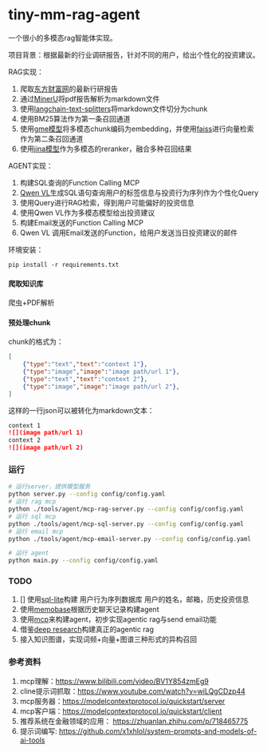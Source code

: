 # tiny-mm-rag-agent
一个很小的多模态rag智能体实现。

项目背景：根据最新的行业调研报告，针对不同的用户，给出个性化的投资建议。

RAG实现：
1. 爬取[东方财富网](https://data.eastmoney.com/report/)的最新行研报告
2. 通过[MinerU](https://github.com/opendatalab/MinerU)将pdf报告解析为markdown文件
3. 使用[langchain-text-splitters](https://python.langchain.com/v0.1/docs/modules/data_connection/document_transformers/markdown_header_metadata/)将markdown文件切分为chunk
4. 使用BM25算法作为第一条召回通道
5. 使用[gme模型](https://huggingface.co/Alibaba-NLP/gme-Qwen2-VL-2B-Instruct)将多模态chunk编码为embedding，并使用[faiss](https://github.com/facebookresearch/faiss)进行向量检索作为第二条召回通道
6. 使用[jina模型](https://huggingface.co/jinaai/jina-reranker-m0)作为多模态的reranker，融合多种召回结果

AGENT实现：
1. 构建SQL查询的Function Calling MCP
2. [Qwen VL](https://huggingface.co/Qwen/Qwen2.5-VL-7B-Instruct)生成SQL语句查询用户的标签信息与投资行为序列作为个性化Query
3. 使用Query进行RAG检索，得到用户可能偏好的投资信息
4. 使用Qwen VL作为多模态模型给出投资建议
5. 构建Email发送的Function Calling MCP
6. Qwen VL 调用Email发送的Function，给用户发送当日投资建议的邮件

环境安装：
```shell
pip install -r requirements.txt 
```

#### 爬取知识库
爬虫+PDF解析

#### 预处理chunk
chunk的格式为：
```json lines
[
    {"type":"text","text":"context 1"},
    {"type":"image","image":"image path/url 1"},
    {"type":"text","text":"context 2"},
    {"type":"image","image":"image path/url 2"},
]
```
这样的一行json可以被转化为markdown文本：
```markdown
context 1 
![](image path/url 1)  
context 2
![](image path/url 2)
```

### 运行
```bash
# 运行server，提供模型服务
python server.py --config config/config.yaml
# 运行 rag mcp
python ./tools/agent/mcp-rag-server.py --config config/config.yaml
# 运行 sql mcp
python ./tools/agent/mcp-sql-server.py --config config/config.yaml
# 运行 email mcp
python ./tools/agent/mcp-email-server.py --config config/config.yaml

# 运行 agent
python main.py --config config/config.yaml
```

### TODO
1. [] 使用[sql-lite](https://www.runoob.com/sqlite/sqlite-python.html)构建 用户行为序列数据库 用户的姓名，邮箱，历史投资信息
2. 使用[memobase](https://github.com/memodb-io/memobase)根据历史聊天记录构建agent
3. 使用[mcp](https://modelcontextprotocol.io/quickstart/client)来构建agent，初步实现agentic rag与send email功能
4. 借鉴[deep research]()构建真正的agentic rag
5. 接入知识图谱，实现词频+向量+图谱三种形式的异构召回


### 参考资料
1. mcp理解：https://www.bilibili.com/video/BV1Y854zmEg9
2. cline提示词抓取：https://www.youtube.com/watch?v=wiLQgCDzp44
3. mcp服务器：https://modelcontextprotocol.io/quickstart/server
4. mcp客户端：https://modelcontextprotocol.io/quickstart/client
5. 推荐系统在金融领域的应用： https://zhuanlan.zhihu.com/p/718465775
6. 提示词编写: https://github.com/x1xhlol/system-prompts-and-models-of-ai-tools
